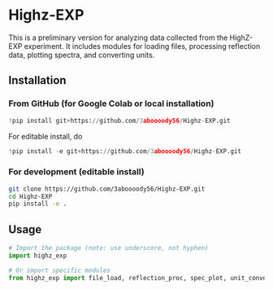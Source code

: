 # Highz-EXP
This is a preliminary version for analyzing data collected from the HighZ-EXP experiment. It includes modules for loading files, processing reflection data, plotting spectra, and converting units.

## Installation

### From GitHub (for Google Colab or local installation)

```python
!pip install git+https://github.com/3aboooody56/Highz-EXP.git
```
For editable install, do 
```python
!pip install -e git+https://github.com/3aboooody56/Highz-EXP.git
```


### For development (editable install)

```bash
git clone https://github.com/3aboooody56/Highz-EXP.git
cd Highz-EXP
pip install -e .
```

## Usage

```python
# Import the package (note: use underscore, not hyphen)
import highz_exp

# Or import specific modules
from highz_exp import file_load, reflection_proc, spec_plot, unit_convert
```